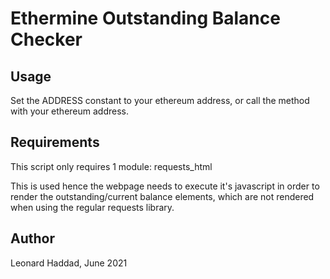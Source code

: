 # Ethermine Outstanding Balance Checker

## Usage

Set the ADDRESS constant to your ethereum address, or call the method with your ethereum address.

## Requirements

This script only requires 1 module: requests_html

This is used hence the webpage needs to execute it's javascript in order to render the outstanding/current balance elements, which are not rendered when using the regular requests library.

## Author

Leonard Haddad, June 2021
